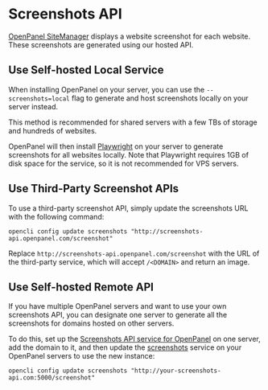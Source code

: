 # Screenshots API

[OpenPanel SiteManager](/docs/panel/applications/) displays a website screenshot for each website. These screenshots are generated using our hosted API.

## Use Self-hosted Local Service

When installing OpenPanel on your server, you can use the `--screenshots=local` flag to generate and host screenshots locally on your server instead.

This method is recommended for shared servers with a few TBs of storage and hundreds of websites.

OpenPanel will then install [Playwright](https://playwright.dev/) on your server to generate screenshots for all websites locally. Note that Playwright requires 1GB of disk space for the service, so it is not recommended for VPS servers.

## Use Third-Party Screenshot APIs

To use a third-party screenshot API, simply update the screenshots URL with the following command:

```
opencli config update screenshots "http://screenshots-api.openpanel.com/screenshot"
```

Replace `http://screenshots-api.openpanel.com/screenshot` with the URL of the third-party service, which will accept `/<DOMAIN>` and return an image.

## Use Self-hosted Remote API

If you have multiple OpenPanel servers and want to use your own screenshots API, you can designate one server to generate all the screenshots for domains hosted on other servers.

To do this, set up the [Screenshots API service for OpenPanel](https://github.com/stefanpejcic/OpenPanel/blob/main/services/screenshots/README.md) on one server, add the domain to it, and then update the [screenshots](https://dev.openpanel.com/cli/config.html#screenshots) service on your OpenPanel servers to use the new instance:

```
opencli config update screenshots "http://your-screenshots-api.com:5000/screenshot"
```
